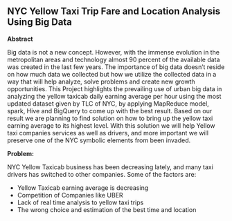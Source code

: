 ## NYC Yellow Taxi Trip Fare and Location Analysis Using Big Data


**Abstract**


Big data is not a new concept. However, with the immense evolution in the metropolitan areas and technology almost  90 percent of the available data was created in the last few years. The importance of big data  doesn’t reside on how much data we collected but how we utilize the collected data in a way that will help analyze, solve problems and create new growth opportunities. This Project highlights the  prevailing use of urban big data in   analyzing the yellow  taxicab daily earning average per hour  using the most updated dataset given by TLC of NYC, by applying MapReduce model, spark, Hive and BigQuery to come up with the best result. Based on our result we are planning to find solution on how to bring up the yellow taxi earning average to its highest level.  With this solution we will help Yellow taxi  companies services as well as drivers, and more important we will preserve  one of the NYC symbolic elements from been invaded.



**Problem:**

NYC Yellow Taxicab business has been decreasing lately, and many taxi drivers has  switched to other companies. Some of the factors are:

   - Yellow Taxicab earning average is decreasing 
   - Competition of Companies like UBER
   - Lack of real time  analysis to yellow taxi trips
   - The wrong choice and estimation of the best time and location



